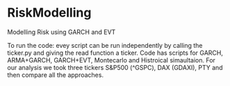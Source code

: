 # RiskModelling
Modelling Risk using GARCH and EVT

To run the code: evey script can be run independently by calling the ticker.py and giving the read function a ticker.
Code has scripts for GARCH, ARMA+GARCH, GARCH+EVT, Montecarlo and Histroical simaultaion. For our analysis we took three tickers S&P500 (^GSPC), DAX (GDAXI), PTY and then compare all the approaches.
